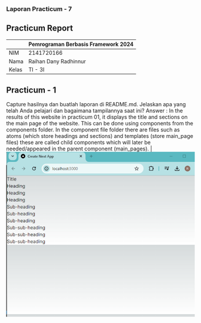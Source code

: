 ### Laporan Practicum - 7

## Practicum Report
|  | Pemrograman Berbasis Framework 2024 |
|--|--|
| NIM |  2141720166|
| Nama |  Raihan Dany Radhinnur |
| Kelas | TI - 3I |


## Practicum - 1
Capture hasilnya dan buatlah laporan di README.md. Jelaskan apa yang telah Anda pelajari dan bagaimana tampilannya saat ini?
Answer : 
    In the results of this website in practicum 01, it displays the title and sections on the main page of the website. This can be done using components from the components folder. In the component file folder there are files such as atoms (which store headings and sections) and templates (store main_page files) these are called child components which will later be needed/appeared in the parent component (main_pages).
|![Screenshot](assets-report/07-jawaban-soal-1.PNG)
